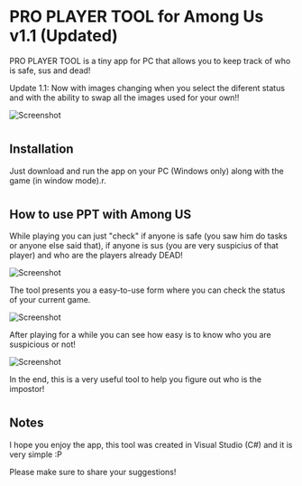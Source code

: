 # PRO PLAYER TOOL for Among Us v1.1 (Updated)

PRO PLAYER TOOL is a tiny app for PC that allows you to keep track of who is safe, sus and dead!

Update 1.1: Now with images changing when you select the diferent status and with the ability to swap all the images used for your own!!

![Screenshot](https://i.ibb.co/ZG8rrSt/logo.jpg)

#
## Installation

Just download and run the app on your PC (Windows only) along with the game (in window mode).r.

#
## How to use PPT with Among US

While playing you can just "check" if anyone is safe (you saw him do tasks or anyone else said that), if anyone is sus (you are very suspicius of that player) and who are the players already DEAD!

![Screenshot](https://i.ibb.co/ftDtVFt/ppt-screen.jpg)

The tool presents you a easy-to-use form where you can check the status of your current game.

![Screenshot](https://i.ibb.co/z4X1p0z/1.jpg)

After playing for a while you can see how easy is to know who you are suspicious or not!

![Screenshot](https://i.ibb.co/tBrncGm/1-1.jpg)


In the end, this is a very useful tool to help you figure out who is the impostor!

#
## Notes

I hope you enjoy the app, this tool was created in Visual Studio (C#) and it is very simple :P

Please make sure to share your suggestions!
